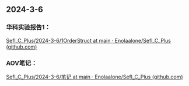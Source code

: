 ## 2024-3-6

### 华科实验报告1：

[Sefl_C_Plus/2024-3-6/1OrderStruct at main · Enolaalone/Sefl_C_Plus (github.com)](https://github.com/Enolaalone/Sefl_C_Plus/tree/main/2024-3-6/1OrderStruct)

### AOV笔记：

[Sefl_C_Plus/2024-3-6/笔记 at main · Enolaalone/Sefl_C_Plus (github.com)](https://github.com/Enolaalone/Sefl_C_Plus/tree/main/2024-3-6/笔记)